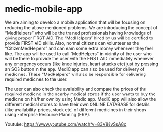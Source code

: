 # medic-mobile-app

We are aiming to develop a mobile application that will be focusing on reducing the above mentioned problems.
We are introducing the concept of “MedHelpers” who will be the trained professionals having knowledge of giving proper FIRST AID. 
The “MedHelpers” hired by us will be certified to provide FIRST AID skills. Also, normal citizens can volunteer as  the “CitizenMedHelpers” and can earn some extra money whenever they feel like. 
The app will be used to call “MedHelpers” in vicinity of the user who will be there to provide the user with the FIRST AID immediately whenever any emergency occurs (like knee injuries, heart attacks etc) just by pressing an SOS button in the app.
MediC app can also be used for delivery of medicines. These “MedHelpers” will also be responsible for delivering required medicines to the user.

 The user can also check the availability and compare the prices of the required medicine in the nearby medical stores if the user wants to buy the medicine on his/her own by using Medic app.
MediC app will also allow the different medical stores to have their own ONLINE DATABASE for details (like availability, prices, stock etc) of  different medicines in their shops using Enterprise Resource Planning (ERP).

Youtube: https://www.youtube.com/watch?v=83V88vSsA8c
